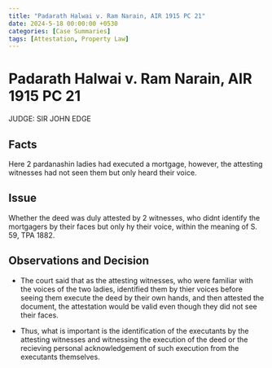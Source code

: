 ```yaml
---
title: "Padarath Halwai v. Ram Narain, AIR 1915 PC 21"
date: 2024-5-18 00:00:00 +0530
categories: [Case Summaries]
tags: [Attestation, Property Law]
---
```


# Padarath Halwai v. Ram Narain, AIR 1915 PC 21

JUDGE: SIR JOHN EDGE

## Facts

Here 2 pardanashin ladies had executed a mortgage, however, the attesting witnesses had not seen them but only heard their voice. 

## Issue

Whether the deed was duly attested by 2 witnesses, who didnt identify the mortgagers by their faces but only hy their voice, within the meaning of S. 59, TPA 1882.

## Observations and Decision

* The court said that as the attesting witnesses, who were familiar with the voices of the two ladies, identified them by thier voices before seeing them execute the deed by their own hands, and then attested the document, the attestation would be valid even though they did not see their faces.

* Thus, what is important is the identification of the executants by the attesting witnesses and witnessing the execution of the deed or the recieving personal acknowledgement of such execution from the executants themselves. 
